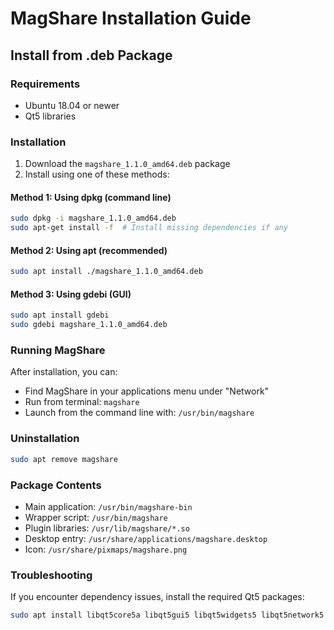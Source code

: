 # MagShare Installation Guide

## Install from .deb Package

### Requirements
- Ubuntu 18.04 or newer
- Qt5 libraries

### Installation
1. Download the `magshare_1.1.0_amd64.deb` package
2. Install using one of these methods:

#### Method 1: Using dpkg (command line)
```bash
sudo dpkg -i magshare_1.1.0_amd64.deb
sudo apt-get install -f  # Install missing dependencies if any
```

#### Method 2: Using apt (recommended)
```bash
sudo apt install ./magshare_1.1.0_amd64.deb
```

#### Method 3: Using gdebi (GUI)
```bash
sudo apt install gdebi
sudo gdebi magshare_1.1.0_amd64.deb
```

### Running MagShare
After installation, you can:
- Find MagShare in your applications menu under "Network"
- Run from terminal: `magshare`
- Launch from the command line with: `/usr/bin/magshare`

### Uninstallation
```bash
sudo apt remove magshare
```

### Package Contents
- Main application: `/usr/bin/magshare-bin`
- Wrapper script: `/usr/bin/magshare`
- Plugin libraries: `/usr/lib/magshare/*.so`
- Desktop entry: `/usr/share/applications/magshare.desktop`
- Icon: `/usr/share/pixmaps/magshare.png`

### Troubleshooting
If you encounter dependency issues, install the required Qt5 packages:
```bash
sudo apt install libqt5core5a libqt5gui5 libqt5widgets5 libqt5network5 libqt5multimedia5 libqt5xml5 libqt5printsupport5 libqt5x11extras5
```